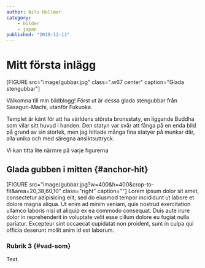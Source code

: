 ```yaml
---
author: Nils Hollmer
category:
    - bilder
    - japan
published: "2019-12-13"
---
```

Mitt första inlägg
==================================

[FIGURE src="image/gubbar.jpg" class=".w67 center" caption="Glada stengubbar"]

Välkomna till min bildblogg! Först ut är dessa glada stengubbar från Sasaguri-Machi, utanför Fukuoka.

Templet är känt för att ha världens största bronsstaty, en liggande Buddha som vilar sitt huvud i handen. Den statyn var svår att fånga på en enda bild på grund av sin storlek, men jag hittade många fina statyer på munkar där, alla unika och med säregna ansiktsuttryck.

<!--more-->


Vi kan titta lite närmre på varje figurerna



Glada gubben i mitten {#anchor-hit}
-----------------------------------

[FIGURE src="image/gubbar.jpg?w=400&h=400&crop-to-fit&area=20,38,60,10" class="right" caption=""]
Lorem ipsum dolor sit amet, consectetur adipisicing elit, sed do eiusmod tempor incididunt ut labore et dolore magna aliqua. Ut enim ad minim veniam, quis nostrud exercitation ullamco laboris nisi ut aliquip ex ea commodo consequat. Duis aute irure dolor in reprehenderit in voluptate velit esse cillum dolore eu fugiat nulla pariatur. Excepteur sint occaecat cupidatat non proident, sunt in culpa qui officia deserunt mollit anim id est laborum.


### Rubrik 3 {#vad-som}

Text.
